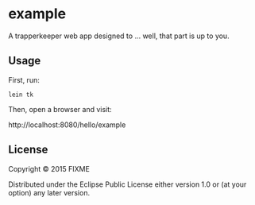 # example

A trapperkeeper web app designed to ... well, that part is up to you.

## Usage

First, run:

`lein tk`

Then, open a browser and visit:

http://localhost:8080/hello/example


## License

Copyright © 2015 FIXME

Distributed under the Eclipse Public License either version 1.0 or (at
your option) any later version.
